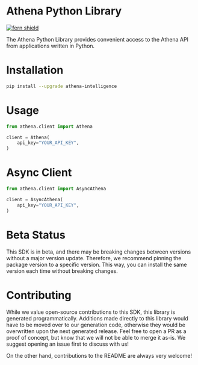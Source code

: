 <!-- Begin Title, generated by Fern  -->
# Athena Python Library

[![fern shield](https://img.shields.io/badge/%F0%9F%8C%BF-SDK%20generated%20by%20Fern-brightgreen)](https://github.com/fern-api/fern)

The Athena Python Library provides convenient access to the Athena API from applications written in Python.
<!-- End Title  -->

<!-- Begin Installation, generated by Fern  -->
# Installation

```sh
pip install --upgrade athena-intelligence
```
<!-- End Installation  -->

<!-- Begin Usage, generated by Fern  -->
# Usage

```python
from athena.client import Athena

client = Athena(
    api_key="YOUR_API_KEY",
)
```
<!-- End Usage  -->

<!-- Begin Async Usage, generated by Fern  -->
# Async Client

```python
from athena.client import AsyncAthena

client = AsyncAthena(
    api_key="YOUR_API_KEY",
)
```
<!-- End Async Usage  -->

<!-- Begin Status, generated by Fern  -->
# Beta Status

This SDK is in beta, and there may be breaking changes between versions without a major 
version update. Therefore, we recommend pinning the package version to a specific version. 
This way, you can install the same version each time without breaking changes.
<!-- End Status  -->

<!-- Begin Contributing, generated by Fern  -->
# Contributing

While we value open-source contributions to this SDK, this library is generated programmatically. 
Additions made directly to this library would have to be moved over to our generation code, 
otherwise they would be overwritten upon the next generated release. Feel free to open a PR as
 a proof of concept, but know that we will not be able to merge it as-is. We suggest opening 
an issue first to discuss with us!

On the other hand, contributions to the README are always very welcome!
<!-- End Contributing  -->

